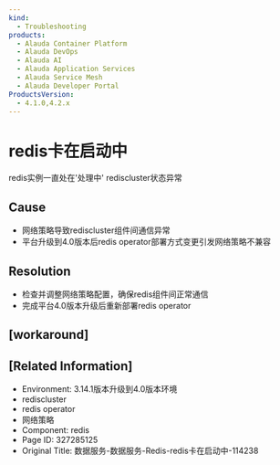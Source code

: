 ```yaml
---
kind:
  - Troubleshooting
products:
  - Alauda Container Platform
  - Alauda DevOps
  - Alauda AI
  - Alauda Application Services
  - Alauda Service Mesh
  - Alauda Developer Portal
ProductsVersion:
  - 4.1.0,4.2.x
---
```

<!-- A type of document that involves encountering a fault, diagnosing it, performing root cause analysis, and providing solutions. -->

# redis卡在启动中

redis实例一直处在'处理中' rediscluster状态异常

## Cause
- 网络策略导致rediscluster组件间通信异常
- 平台升级到4.0版本后redis operator部署方式变更引发网络策略不兼容

## Resolution
- 检查并调整网络策略配置，确保redis组件间正常通信
- 完成平台4.0版本升级后重新部署redis operator

## [workaround]

## [Related Information]
- Environment: 3.14.1版本升级到4.0版本环境
- rediscluster
- redis operator
- 网络策略
- Component: redis
- Page ID: 327285125
- Original Title: 数据服务-数据服务-Redis-redis卡在启动中-114238
